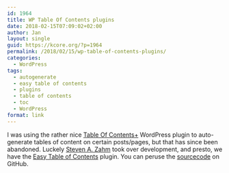 ```yaml
---
id: 1964
title: WP Table Of Contents plugins
date: 2018-02-15T07:09:02+02:00
author: Jan
layout: single
guid: https://kcore.org/?p=1964
permalink: /2018/02/15/wp-table-of-contents-plugins/
categories:
  - WordPress
tags:
  - autogenerate
  - easy table of contents
  - plugins
  - table of contents
  - toc
  - WordPress
format: link
---
```

I was using the rather nice [Table Of Contents+](https://wordpress.org/plugins/table-of-contents-plus/) WordPress plugin to auto-generate tables of content on certain posts/pages, but that has since been abandoned. Luckely [Steven A. Zahm](http://connections-pro.com/) took over development, and presto, we have the [Easy Table of Contents](https://wordpress.org/plugins/easy-table-of-contents/) plugin. You can peruse the [sourcecode](https://github.com/shazahm1/Easy-Table-of-Contents) on GitHub.